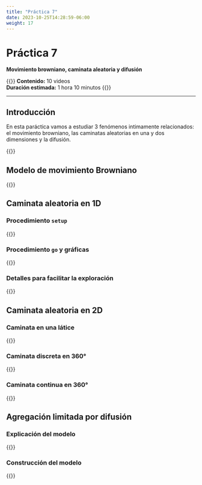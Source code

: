 ```yaml
---
title: "Práctica 7"
date: 2023-10-25T14:28:59-06:00
weight: 17
---
```


# Práctica 7

**Movimiento browniano, caminata aleatoria y difusión**

{{<hint info>}}
**Contenido:** 10 videos  
**Duración estimada:** 1 hora 10 minutos 
{{</hint>}}

---

## Introducción

En esta paráctica vamos a estudiar 3 fenómenos intimamente relacionados: el movimiento browniano, las caminatas aleatorias en una y dos dimensiones y la difusión.

{{<youtube id="w2Vroz6Ytmc">}}

## Modelo de movimiento Browniano

{{<youtube id="vGmUQkRbcko">}}

## Caminata aleatoria en 1D

### Procedimiento `setup`

{{<youtube id="6pFDm6p1LPM">}}

### Procedimiento `go` y gráficas

{{<youtube id="9FTaVjaURuA">}}

### Detalles para facilitar la exploración

{{<youtube id="IhhuPe9cdoU">}}

## Caminata aleatoria en 2D

### Caminata en una látice

{{<youtube id="0CVSU5Gh4u4">}}

### Caminata discreta en 360°

{{<youtube id="wWH-mSC6o-g">}}

### Caminata continua en 360°

{{<youtube id="hov7U7l9t9Y">}}

## Agregación limitada por difusión

### Explicación del modelo

{{<youtube id="">}}

### Construcción del modelo

{{<youtube id="">}}
